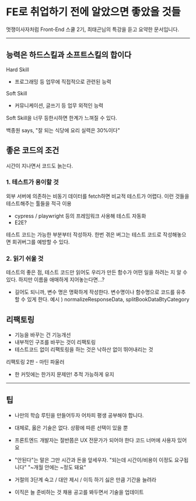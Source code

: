 # FE로 취업하기 전에 알았으면 좋았을 것들

멋쟁이사자처럼 Front-End 스쿨 2기, 최태곤님의 특강을 듣고 요약한 문서입니다.

---

## 능력은 하드스킬과 소프트스킬의 합이다

Hard Skill

- 프로그래밍 등 업무에 직접적으로 관련된 능력

Soft Skill

- 커뮤니케이션, 글쓰기 등 업무 외적인 능력

Soft Skill을 너무 등한시하면 한계가 느껴질 수 있다.

백종원 says, "잘 되는 식당에 요리 실력은 30%이다"

## 좋은 코드의 조건

시간이 지나면서 코드도 늙는다.

### 1. 테스트가 용이할 것

외부 서버에 의존하는 비동기 데이터를 fetch하면 비교적 테스트가 어렵다.
이런 것들을 테스트해주는 툴들을 적극 이용

- cypress / playwright 등의 프레임워크 사용해 테스트 자동화
- E2E?

테스트 코드는 가능한 부분부터 작성하자.
한번 겪은 버그는 테스트 코드로 작성해놓으면 회귀버그를 예방할 수 있다.

### 2. 읽기 쉬울 것

테스트의 좋은 점, 테스트 코드만 읽어도 우리가 만든 함수가 어떤 일을 하려는 지 알 수 있다. 하지만 이름을 애매하게 지어놓는다면...?

- 길어도 되니까, 변수 명은 명확하게 작성한다. 변수명이나 함수명으로 코드를 유추할 수 있게 한다.
  예시 ) normalizeResponseData, splitBookDataBtyCategory

## 리팩토링

- 기능을 바꾸는 건 기능개선
- 내부적인 구조를 바꾸는 것이 리팩토링
- 테스트코드 없이 리팩토링을 하는 것은 낙하산 없이 뛰어내리는 것

리팩토링 2판 - 마틴 파울러

- 한 커밋에는 한가지 문제만! 추적 가능하게 유지

---

## 팁

- 나만의 학습 루틴을 만들어두자
  어차피 평생 공부해야 합니다.

- 대체로, 옳은 기술은 없다.
  상황에 따른 선택이 있을 뿐

- 프론트엔드 개발자는 절반쯤은 UX 전문가가 되어야 한다
  코드 너머에 사용자 있어요

- "안된다"는 말은 그만
  시간과 돈을 앞세우자.
  "되는데 시간이/비용이 이정도 요구됩니다"
  "~개월 안에는 ~정도 돼요"

- 거절의 3단계
  숙고 / 대안 제시 / 이득
  하기 싫은 만큼 기간을 늘려라

- 이직은 늘 준비하는 것
  채용 공고를 봐두면서 기술을 업데이트
